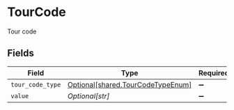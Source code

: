 # TourCode

Tour code


## Fields

| Field                                                                        | Type                                                                         | Required                                                                     | Description                                                                  |
| ---------------------------------------------------------------------------- | ---------------------------------------------------------------------------- | ---------------------------------------------------------------------------- | ---------------------------------------------------------------------------- |
| `tour_code_type`                                                             | [Optional[shared.TourCodeTypeEnum]](../../models/shared/tourcodetypeenum.md) | :heavy_minus_sign:                                                           | N/A                                                                          |
| `value`                                                                      | *Optional[str]*                                                              | :heavy_minus_sign:                                                           | N/A                                                                          |